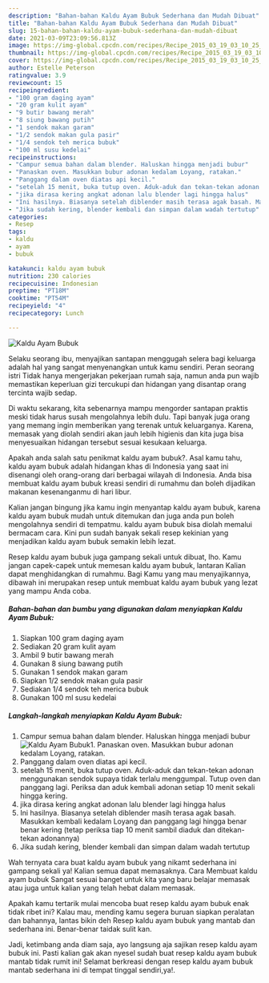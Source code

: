 ```yaml
---
description: "Bahan-bahan Kaldu Ayam Bubuk Sederhana dan Mudah Dibuat"
title: "Bahan-bahan Kaldu Ayam Bubuk Sederhana dan Mudah Dibuat"
slug: 15-bahan-bahan-kaldu-ayam-bubuk-sederhana-dan-mudah-dibuat
date: 2021-03-09T23:09:56.813Z
image: https://img-global.cpcdn.com/recipes/Recipe_2015_03_19_03_10_25_382_234028dbd1f63eebe8dd/680x482cq70/kaldu-ayam-bubuk-foto-resep-utama.jpg
thumbnail: https://img-global.cpcdn.com/recipes/Recipe_2015_03_19_03_10_25_382_234028dbd1f63eebe8dd/680x482cq70/kaldu-ayam-bubuk-foto-resep-utama.jpg
cover: https://img-global.cpcdn.com/recipes/Recipe_2015_03_19_03_10_25_382_234028dbd1f63eebe8dd/680x482cq70/kaldu-ayam-bubuk-foto-resep-utama.jpg
author: Estelle Peterson
ratingvalue: 3.9
reviewcount: 15
recipeingredient:
- "100 gram daging ayam"
- "20 gram kulit ayam"
- "9 butir bawang merah"
- "8 siung bawang putih"
- "1 sendok makan garam"
- "1/2 sendok makan gula pasir"
- "1/4 sendok teh merica bubuk"
- "100 ml susu kedelai"
recipeinstructions:
- "Campur semua bahan dalam blender. Haluskan hingga menjadi bubur"
- "Panaskan oven. Masukkan bubur adonan kedalam Loyang, ratakan."
- "Panggang dalam oven diatas api kecil."
- "setelah 15 menit, buka tutup oven. Aduk-aduk dan tekan-tekan adonan menggunakan sendok supaya tidak terlalu menggumpal. Tutup oven dan panggang lagi. Periksa dan aduk kembali adonan setiap 10 menit sekali hingga kering."
- "jika dirasa kering angkat adonan lalu blender lagi hingga halus"
- "Ini hasilnya. Biasanya setelah diblender masih terasa agak basah. Masukkan kembali kedalam Loyang dan panggang lagi hingga benar benar kering (tetap periksa tiap 10 menit sambil diaduk dan ditekan-tekan adonannya)"
- "Jika sudah kering, blender kembali dan simpan dalam wadah tertutup"
categories:
- Resep
tags:
- kaldu
- ayam
- bubuk

katakunci: kaldu ayam bubuk 
nutrition: 230 calories
recipecuisine: Indonesian
preptime: "PT18M"
cooktime: "PT54M"
recipeyield: "4"
recipecategory: Lunch

---
```



![Kaldu Ayam Bubuk](https://img-global.cpcdn.com/recipes/Recipe_2015_03_19_03_10_25_382_234028dbd1f63eebe8dd/680x482cq70/kaldu-ayam-bubuk-foto-resep-utama.jpg)

Selaku seorang ibu, menyajikan santapan menggugah selera bagi keluarga adalah hal yang sangat menyenangkan untuk kamu sendiri. Peran seorang istri Tidak hanya mengerjakan pekerjaan rumah saja, namun anda pun wajib memastikan keperluan gizi tercukupi dan hidangan yang disantap orang tercinta wajib sedap.

Di waktu  sekarang, kita sebenarnya mampu mengorder santapan praktis meski tidak harus susah mengolahnya lebih dulu. Tapi banyak juga orang yang memang ingin memberikan yang terenak untuk keluarganya. Karena, memasak yang diolah sendiri akan jauh lebih higienis dan kita juga bisa menyesuaikan hidangan tersebut sesuai kesukaan keluarga. 



Apakah anda salah satu penikmat kaldu ayam bubuk?. Asal kamu tahu, kaldu ayam bubuk adalah hidangan khas di Indonesia yang saat ini disenangi oleh orang-orang dari berbagai wilayah di Indonesia. Anda bisa membuat kaldu ayam bubuk kreasi sendiri di rumahmu dan boleh dijadikan makanan kesenanganmu di hari libur.

Kalian jangan bingung jika kamu ingin menyantap kaldu ayam bubuk, karena kaldu ayam bubuk mudah untuk ditemukan dan juga anda pun boleh mengolahnya sendiri di tempatmu. kaldu ayam bubuk bisa diolah memalui bermacam cara. Kini pun sudah banyak sekali resep kekinian yang menjadikan kaldu ayam bubuk semakin lebih lezat.

Resep kaldu ayam bubuk juga gampang sekali untuk dibuat, lho. Kamu jangan capek-capek untuk memesan kaldu ayam bubuk, lantaran Kalian dapat menghidangkan di rumahmu. Bagi Kamu yang mau menyajikannya, dibawah ini merupakan resep untuk membuat kaldu ayam bubuk yang lezat yang mampu Anda coba.

<!--inarticleads1-->

##### Bahan-bahan dan bumbu yang digunakan dalam menyiapkan Kaldu Ayam Bubuk:

1. Siapkan 100 gram daging ayam
1. Sediakan 20 gram kulit ayam
1. Ambil 9 butir bawang merah
1. Gunakan 8 siung bawang putih
1. Gunakan 1 sendok makan garam
1. Siapkan 1/2 sendok makan gula pasir
1. Sediakan 1/4 sendok teh merica bubuk
1. Gunakan 100 ml susu kedelai




<!--inarticleads2-->

##### Langkah-langkah menyiapkan Kaldu Ayam Bubuk:

1. Campur semua bahan dalam blender. Haluskan hingga menjadi bubur
<img src="https://img-global.cpcdn.com/steps/Step_2015_03_18_10_12_55_114_08c4d6e42361ecdd5cfe/160x128cq70/kaldu-ayam-bubuk-langkah-memasak-1-foto.jpg" alt="Kaldu Ayam Bubuk">1. Panaskan oven. Masukkan bubur adonan kedalam Loyang, ratakan.
1. Panggang dalam oven diatas api kecil.
1. setelah 15 menit, buka tutup oven. Aduk-aduk dan tekan-tekan adonan menggunakan sendok supaya tidak terlalu menggumpal. Tutup oven dan panggang lagi. Periksa dan aduk kembali adonan setiap 10 menit sekali hingga kering.
1. jika dirasa kering angkat adonan lalu blender lagi hingga halus
1. Ini hasilnya. Biasanya setelah diblender masih terasa agak basah. Masukkan kembali kedalam Loyang dan panggang lagi hingga benar benar kering (tetap periksa tiap 10 menit sambil diaduk dan ditekan-tekan adonannya)
1. Jika sudah kering, blender kembali dan simpan dalam wadah tertutup




Wah ternyata cara buat kaldu ayam bubuk yang nikamt sederhana ini gampang sekali ya! Kalian semua dapat memasaknya. Cara Membuat kaldu ayam bubuk Sangat sesuai banget untuk kita yang baru belajar memasak atau juga untuk kalian yang telah hebat dalam memasak.

Apakah kamu tertarik mulai mencoba buat resep kaldu ayam bubuk enak tidak ribet ini? Kalau mau, mending kamu segera buruan siapkan peralatan dan bahannya, lantas bikin deh Resep kaldu ayam bubuk yang mantab dan sederhana ini. Benar-benar taidak sulit kan. 

Jadi, ketimbang anda diam saja, ayo langsung aja sajikan resep kaldu ayam bubuk ini. Pasti kalian gak akan nyesel sudah buat resep kaldu ayam bubuk mantab tidak rumit ini! Selamat berkreasi dengan resep kaldu ayam bubuk mantab sederhana ini di tempat tinggal sendiri,ya!.

